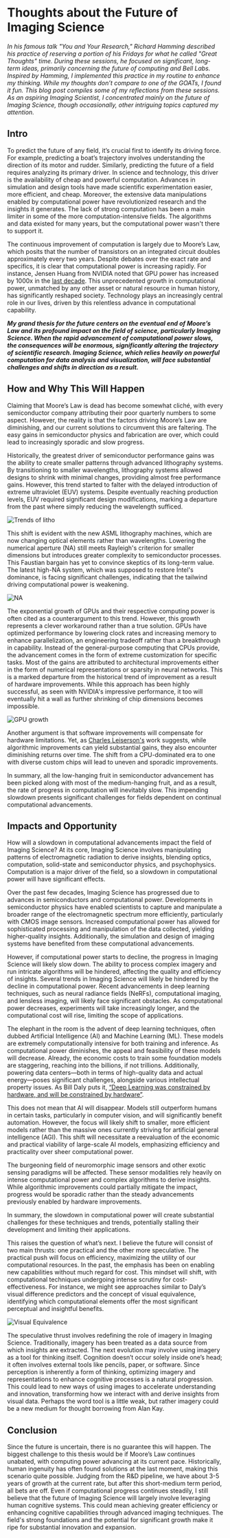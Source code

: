 # Thoughts about the Future of Imaging Science 

_In his famous talk "You and Your Research," Richard Hamming described his practice of reserving a portion of his Fridays for what he called "Great Thoughts" time. During these sessions, he focused on significant, long-term ideas, primarily concerning the future of computing and Bell Labs. Inspired by Hamming, I implemented this practice in my routine to enhance my thinking. While my thoughts don’t compare to one of the GOATs, I found it fun. This blog post compiles some of my reflections from these sessions. As an aspiring Imaging Scientist, I concentrated mainly on the future of Imaging Science, though occasionally, other intriguing topics captured my attention._

## Intro

To predict the future of any field, it’s crucial first to identify its driving force. For example, predicting a boat’s trajectory involves understanding the direction of its motor and rudder. Similarly, predicting the future of a field requires analyzing its primary driver. In science and technology, this driver is the availability of cheap and powerful computation. Advances in simulation and design tools have made scientific experimentation easier, more efficient, and cheap. Moreover, the extensive data manipulations enabled by computational power have revolutionized research and the insights it generates. The lack of strong computation has been a main limiter in some of the more computation-intensive fields. The algorithms and data existed for many years, but the computational power wasn't there to support it. 

The continuous improvement of computation is largely due to Moore’s Law, which posits that the number of transistors on an integrated circuit doubles approximately every two years. Despite debates over the exact rate and specifics, it is clear that computational power is increasing rapidly. For instance, Jensen Huang from NVIDIA noted that GPU power has increased by 1000x in the [last decade](https://en.wikipedia.org/wiki/Huang%27s_law). This unprecedented growth in computational power, unmatched by any other asset or natural resource in human history, has significantly reshaped society. Technology plays an increasingly central role in our lives, driven by this relentless advance in computational capability.

***My grand thesis for the future centers on the eventual end of Moore’s Law and its profound impact on the field of science, particularly Imaging Science. When the rapid advancement of computational power slows, the consequences will be enormous, significantly altering the trajectory of scientific research. Imaging Science, which relies heavily on powerful computation for data analysis and visualization, will face substantial challenges and shifts in direction as a result.***

## How and Why This Will Happen

Claiming that Moore’s Law is dead has become somewhat cliché, with every semiconductor company attributing their poor quarterly numbers to some aspect. However, the reality is that the factors driving Moore’s Law are diminishing, and our current solutions to circumvent this are faltering. The easy gains in semiconductor physics and fabrication are over, which could lead to increasingly sporadic and slow progress.

Historically, the greatest driver of semiconductor performance gains was the ability to create smaller patterns through advanced lithography systems. By transitioning to smaller wavelengths, lithography systems allowed designs to shrink with minimal changes, providing almost free performance gains. However, this trend started to falter with the delayed introduction of extreme ultraviolet (EUV) systems. Despite eventually reaching production levels, EUV required significant design modifications, marking a departure from the past where simply reducing the wavelength sufficed.

![Trends of litho](https://www.newport.com/mam/celum/celum_assets/Figure_168-Photonics_Handbook_800w.gif)

This shift is evident with the new ASML lithography machines, which are now changing optical elements rather than wavelengths. Lowering the numerical aperture (NA) still meets Rayleigh's criterion for smaller dimensions but introduces greater complexity to semiconductor processes. This Faustian bargain has yet to convince skeptics of its long-term value. The latest high-NA system, which was supposed to restore Intel's dominance, is facing significant challenges, indicating that the tailwind driving computational power is weakening.

![NA](https://pubs.rsc.org/image/article/2014/CP/c3cp52957f/c3cp52957f-t4_hi-res.gif)

The exponential growth of GPUs and their respective computing power is often cited as a counterargument to this trend. However, this growth represents a clever workaround rather than a true solution. GPUs have optimized performance by lowering clock rates and increasing memory to enhance parallelization, an engineering tradeoff rather than a breakthrough in capability. Instead of the general-purpose computing that CPUs provide, the advancement comes in the form of extreme customization for specific tasks. Most of the gains are attributed to architectural improvements either in the form of numerical representations or sparsity in neural networks. This is a marked departure from the historical trend of improvement as a result of hardware improvements. While this approach has been highly successful, as seen with NVIDIA's impressive performance, it too will eventually hit a wall as further shrinking of chip dimensions becomes impossible. 

![GPU growth](https://blogs.nvidia.com/wp-content/uploads/2023/08/New-Single-GPU-advances-final-scaled.jpg)

Another argument is that software improvements will compensate for hardware limitations. Yet, as [Charles Leiserson's](https://www.science.org/doi/10.1126/science.aam9744) work suggests, while algorithmic improvements can yield substantial gains, they also encounter diminishing returns over time. The shift from a CPU-dominated era to one with diverse custom chips will lead to uneven and sporadic improvements.

In summary, all the low-hanging fruit in semiconductor advancement has been picked along with most of the medium-hanging fruit, and as a result, the rate of progress in computation will inevitably slow. This impending slowdown presents significant challenges for fields dependent on continual computational advancements.

## Impacts and Opportunity

How will a slowdown in computational advancements impact the field of Imaging Science? At its core, Imaging Science involves manipulating patterns of electromagnetic radiation to derive insights, blending optics, computation, solid-state and semiconductor physics, and psychophysics. Computation is a major driver of the field, so a slowdown in computational power will have significant effects.

Over the past few decades, Imaging Science has progressed due to advances in semiconductors and computational power. Developments in semiconductor physics have enabled scientists to capture and manipulate a broader range of the electromagnetic spectrum more efficiently, particularly with CMOS image sensors. Increased computational power has allowed for sophisticated processing and manipulation of the data collected, yielding higher-quality insights. Additionally, the simulation and design of imaging systems have benefited from these computational advancements.

However, if computational power starts to decline, the progress in Imaging Science will likely slow down. The ability to process complex imagery and run intricate algorithms will be hindered, affecting the quality and efficiency of insights. Several trends in Imaging Science will likely be hindered by the decline in computational power. Recent advancements in deep learning techniques, such as neural radiance fields (NeRFs), computational imaging, and lensless imaging, will likely face significant obstacles. As computational power decreases, experiments will take increasingly longer, and the computational cost will rise, limiting the scope of applications.

The elephant in the room is the advent of deep learning techniques, often dubbed Artificial Intelligence (AI) and Machine Learning (ML). These models are extremely computationally intensive for both training and inference. As computational power diminishes, the appeal and feasibility of these models will decrease. Already, the economic costs to train some foundation models are staggering, reaching into the billions, if not trillions. Additionally, powering data centers—both in terms of high-quality data and actual energy—poses significant challenges, alongside various intellectual property issues. As Bill Daly puts it, [“Deep Learning was constrained by hardware, and will be constrained by hardware”](https://youtu.be/kLiwvnr4L80?si=PYTw7xIGheg6nQFn).

This does not mean that AI will disappear. Models still outperform humans in certain tasks, particularly in computer vision, and will significantly benefit automation. However, the focus will likely shift to smaller, more efficient models rather than the massive ones currently striving for artificial general intelligence (AGI). This shift will necessitate a reevaluation of the economic and practical viability of large-scale AI models, emphasizing efficiency and practicality over sheer computational power.

The burgeoning field of neuromorphic image sensors and other exotic sensing paradigms will be affected. These sensor modalities rely heavily on intense computational power and complex algorithms to derive insights. While algorithmic improvements could partially mitigate the impact, progress would be sporadic rather than the steady advancements previously enabled by hardware improvements.

In summary, the slowdown in computational power will create substantial challenges for these techniques and trends, potentially stalling their development and limiting their applications.

This raises the question of what’s next. I believe the future will consist of two main thrusts: one practical and the other more speculative. The practical push will focus on efficiency, maximizing the utility of our computational resources. In the past, the emphasis has been on enabling new capabilities without much regard for cost. This mindset will shift, with computational techniques undergoing intense scrutiny for cost-effectiveness. For instance, we might see approaches similar to Daly’s visual difference predictors and the concept of visual equivalence, identifying which computational elements offer the most significant perceptual and insightful benefits.

![Visual Equivalence](https://www.google.com/url?sa=i&url=https%3A%2F%2Fwww.cs.cornell.edu%2F~kb%2Fprojects%2FVEP%2F&psig=AOvVaw20GtEmBfJXwpLsEmh-q5ea&ust=1717907547243000&source=images&cd=vfe&opi=89978449&ved=0CBIQjRxqFwoTCIiQ6LqWy4YDFQAAAAAdAAAAABAV)


The speculative thrust involves redefining the role of imagery in Imaging Science. Traditionally, imagery has been treated as a data source from which insights are extracted. The next evolution may involve using imagery as a tool for thinking itself. Cognition doesn’t occur solely inside one’s head; it often involves external tools like pencils, paper, or software. Since perception is inherently a form of thinking, optimizing imagery and representations to enhance cognitive processes is a natural progression. This could lead to new ways of using images to accelerate understanding and innovation, transforming how we interact with and derive insights from visual data. Perhaps the word tool is a little weak, but rather imagery could be a new medium for thought borrowing from Alan Kay.

## Conclusion

Since the future is uncertain, there is no guarantee this will happen. The biggest challenge to this thesis would be if Moore’s Law continues unabated, with computing power advancing at its current pace. Historically, human ingenuity has often found solutions at the last moment, making this scenario quite possible. Judging from the R&D pipeline, we have about 3-5 years of growth at the current rate, but after this short-medium term period, all bets are off. Even if computational progress continues steadily, I still believe that the future of Imaging Science will largely involve leveraging human cognitive systems. This could mean achieving greater efficiency or enhancing cognitive capabilities through advanced imaging techniques. The field's strong foundations and the potential for significant growth make it ripe for substantial innovation and expansion.
